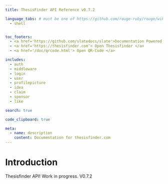 ```yaml
---
title: ThesisFinder API Reference v0.7.2

language_tabs: # must be one of https://github.com/rouge-ruby/rouge/wiki/List-of-supported-languages-and-lexers
  - shell


toc_footers:
  - <a href='https://github.com/slatedocs/slate'>Documentation Powered by Slate</a>
  - <a href='https://thesisfinder.com'> Open Thesisfinder </a>
  - <a href='/doc/qrcode.html'> Open QR-Code </a>

includes:
  - auth
  - middleware
  - login
  - user
  - profilepicture
  - idea
  - claim
  - sponsor
  - like

search: true

code_clipboard: true

meta:
  - name: description
    content: Documentation for thesisfinder.com
---
```


# Introduction

Thesisfinder API! Work in progress. V0.7.2
